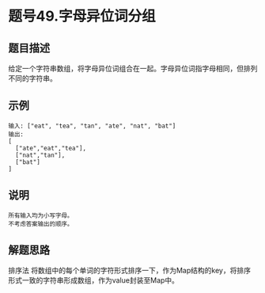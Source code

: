# 题号49.字母异位词分组

## 题目描述

给定一个字符串数组，将字母异位词组合在一起。字母异位词指字母相同，但排列不同的字符串。

## 示例
```
输入: ["eat", "tea", "tan", "ate", "nat", "bat"]
输出:
[
  ["ate","eat","tea"],
  ["nat","tan"],
  ["bat"]
]
```
## 说明
```
所有输入均为小写字母。
不考虑答案输出的顺序。
```
## 解题思路
排序法
将数组中的每个单词的字符形式排序一下，作为Map结构的key，将排序形式一致的字符串形成数组，作为value封装至Map中。
